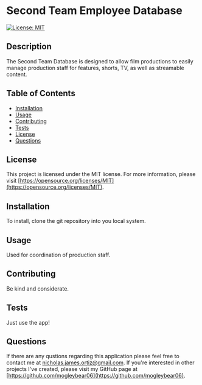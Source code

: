 # Second Team Employee Database 
  
  [![License: MIT](https://img.shields.io/badge/License-MIT-yellow.svg)](https://opensource.org/licenses/MIT)
  
  ## Description
  The Second Team Database is designed to allow film productions to easily manage production staff for features, shorts, TV, as well as streamable content.
  
  ## Table of Contents
  - [Installation](#installation)
  - [Usage](#usage)
  - [Contributing](#contributing)
  - [Tests](#tests)
  - [License](#license)
  - [Questions](#questions)

  ## License
  This project is licensed under the MIT license. For more information, please visit [https://opensource.org/licenses/MIT](https://opensource.org/licenses/MIT).

  ## Installation
  To install, clone the git repository into you local system.
  
  ## Usage
  Used for coordination of production staff.
  
  ## Contributing
  Be kind and considerate.
  
  ## Tests
  Just use the app!

  ## Questions
  If there are any qustions regarding this application please feel free to contact me at
  [nicholas.james.ortiz@gmail.com](mailto:nicholas.james.ortiz@gmail.com). If you're interested in other projects I've created,
  please visit my GitHub page at [https://github.com/mogleybear06](https://github.com/mogleybear06).
